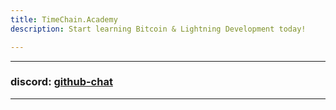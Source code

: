 ```yaml
---
title: TimeChain.Academy
description: Start learning Bitcoin & Lightning Development today!

---
```


---
### discord: [github-chat](https://discord.gg/XkxafTyQZC)
---
